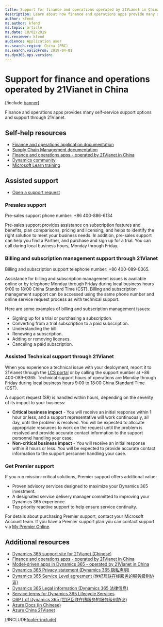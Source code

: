 ```yaml
---
title: Support for finance and operations operated by 21Vianet in China
description: Learn about how finance and operations apps provide many self-service support options and support through 21Vianet.
author: kfend
ms.author: kfend
ms.topic: article
ms.date: 10/02/2019
ms.reviewer: kfend
audience: Application user
ms.search.region: China (PRC)
ms.search.validFrom: 2019-04-01
ms.dyn365.ops.version: 
---
```


# Support for finance and operations operated by 21Vianet in China

[!include [banner](../../../finance/includes/banner.md)]

Finance and operations apps provides many self-service support options and support through 21Vianet.

## Self-help resources


- [Finance and operations application documentation](../index.md)
- [Supply Chain Management documentation](../../../supply-chain/index.yml)
- [Finance and operations apps - operated by 21Vianet in China](../deployment/china-local-deployment.md)
- [Dynamics community](https://community.dynamics.com/)
- [Microsoft Learn training](/training/)

## Assisted support

- [Open a support request](https://lcs.dynamics.cn/)

### Presales support

Pre-sales support phone number: +86 400-886-6134

Pre-sales support provides assistance on subscription features and benefits, plan comparisons, pricing and licensing, and helps to identify the right solution to meet your business needs. In addition, pre-sales support can help you find a Partner, and purchase and sign up for a trial. You can call during local business hours, Monday through Friday. 

### Billing and subscription management support through 21Vianet

Billing and subscription support telephone number: +86 400-089-0365.

Assistance for billing and subscription management issues is available online or by telephone Monday through Friday during local business hours 9:00 to 18:00 China Standard Time (CST). Billing and subscription management support can be accessed using the same phone number and online service request process as with technical support.

Here are some examples of billing and subscription management issues:

- Signing up for a trial or purchasing a subscription.
- Converting from a trial subscription to a paid subscription.
- Understanding the bill.
- Renewing a subscription.
- Adding or removing licenses.
- Canceling a paid subscription.


### Assisted Technical support through 21Vianet

When you experience a technical issue with your deployment, report it to 21Vianet through the [LCS portal](https://lcs.dynamics.cn/) or by calling the support number at +86 400-089-0365.  Technical support hours of operations are Monday through Friday during local business hours 9:00 to 18:00 China Standard Time (CST).

A support request (SR) is handled within hours, depending on the severity of its impact to your business:

- **Critical business impact** - You will receive an initial response within 1 hour or less, and a support representative will work continuously, all day, until the problem is resolved. You will be expected to allocate appropriate resources to work on the request until the problem is resolved and provide accurate contact information to the support personnel handling your case.
- **Non-critical business impact** - You will receive an initial response within 8 hours or less. You will be expected to provide accurate contact information to the support personnel handling your case.


### Get Premier support
If you run mission-critical solutions, Premier support offers additional value:

- Proven advisory services designed to maximize your Dynamics 365 investment.
- A designated service delivery manager committed to improving your Dynamics 365 experience.
- Top priority reactive support to help ensure service continuity.

For details about purchasing Premier support, contact your Microsoft Account team. If you have a Premier support plan you can contact support via [My Premier Online](https://support.microsoft.com/premier). 

## Additional resources
- [Dynamics 365 support site for 21Vianet (Chinese)](https://www.21vbluecloud.com/Dynamics365/)
- [Finance and operations apps - operated by 21Vianet in China](../deployment/china-local-deployment.md)
- [Model-driven apps in Dynamics 365 - operated by 21Vianet in China](/dynamics365/customer-engagement/admin/datacenter/21vianet-support)
- [Dynamics 365 Privacy statement (Dynamics 365 隐私声明)](https://www.21vbluecloud.com/Dynamics365/d365-privacy/)
- [Dynamics 365 Service Level agreement (世纪互联在线服务的服务级别协议)](https://www.21vbluecloud.com/Dynamics365/d365-sla/)
- [Dynamics 365  Legal information (Dynamics 365 法律信息)](https://www.21vbluecloud.com/Dynamics365/dynamics365-legal/)
- [Service terms for Dynamics 365 Lifecycle Services](https://www.21vbluecloud.com/dynamics365/d365-lcs/)
- [OSPT of Dynamics 365 (世纪互联在线服务的服务级别协议)](https://www.21vbluecloud.com/ostpt/)
- [Azure Docs (in Chinese)](https://docs.azure.cn/zh-cn/)
- [Azure China 21Vianet](/azure/china/china-welcome)


[!INCLUDE[footer-include](../../../includes/footer-banner.md)]
